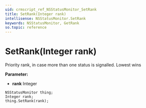 ```yaml
---
uid: crmscript_ref_NSStatusMonitor_SetRank
title: SetRank(Integer rank)
intellisense: NSStatusMonitor.SetRank
keywords: NSStatusMonitor, GetRank
so.topic: reference
---
```


# SetRank(Integer rank)

Priority rank, in case more than one status is signalled. Lowest wins

**Parameter:** 
* **rank** Integer

```crmscript
NSStatusMonitor thing;
Integer rank;
thing.SetRank(rank);
```

